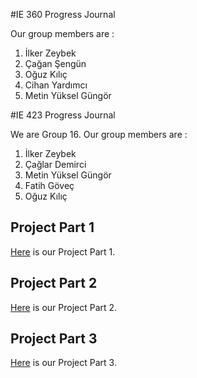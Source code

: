 #IE 360 Progress Journal

Our group members are :

1. İlker Zeybek
2. Çağan Şengün
3. Oğuz Kılıç
4. Cihan Yardımcı
5. Metin Yüksel Güngör



#IE 423 Progress Journal

We are Group 16. Our group members are :

1. İlker Zeybek
2. Çağlar Demirci
3. Metin Yüksel Güngör
4. Fatih Göveç
5. Oğuz Kılıç

## Project Part 1
[Here](part1group16.html) is our Project Part 1.
## Project Part 2
[Here](part2group16.html) is our Project Part 2.
## Project Part 3
[Here](part3group16.html) is our Project Part 3.



